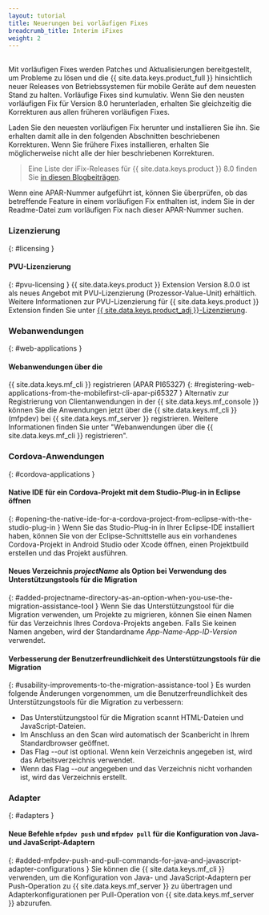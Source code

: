 ```yaml
---
layout: tutorial
title: Neuerungen bei vorläufigen Fixes
breadcrumb_title: Interim iFixes
weight: 2
---
```

<!-- NLS_CHARSET=UTF-8 -->
<br/>
Mit vorläufigen Fixes werden Patches und Aktualisierungen bereitgestellt, um Probleme zu lösen und die {{ site.data.keys.product_full }} hinsichtlich neuer Releases von Betriebssystemen für mobile Geräte auf dem neuesten Stand zu halten. Vorläufige Fixes sind kumulativ. Wenn Sie den neusten vorläufigen Fix für Version 8.0 herunterladen, erhalten Sie gleichzeitig die Korrekturen aus allen früheren vorläufigen Fixes. 

Laden Sie den neuesten vorläufigen Fix herunter und installieren Sie ihn. Sie erhalten damit alle in den folgenden Abschnitten beschriebenen Korrekturen. Wenn Sie frühere Fixes installieren, erhalten Sie möglicherweise nicht alle der hier beschriebenen Korrekturen. 

> Eine Liste der iFix-Releases für {{ site.data.keys.product }} 8.0 finden Sie [in diesen Blogbeiträgen]({{site.baseurl}}/blog/tag/iFix_8.0/).

Wenn eine APAR-Nummer aufgeführt ist, können Sie überprüfen, ob das betreffende Feature in einem vorläufigen Fix enthalten ist, indem Sie in der Readme-Datei zum vorläufigen Fix nach dieser APAR-Nummer suchen. 

### Lizenzierung
{: #licensing }
#### PVU-Lizenzierung
{: #pvu-licensing }
{{ site.data.keys.product }} Extension Version 8.0.0 ist als neues Angebot mit PVU-Lizenzierung (Prozessor-Value-Unit) erhältlich. Weitere Informationen zur PVU-Lizenzierung
für {{ site.data.keys.product }} Extension finden Sie unter [{{ site.data.keys.product_adj }}-Lizenzierung](../../licensing).

### Webanwendungen
{: #web-applications }
#### Webanwendungen über die
{{ site.data.keys.mf_cli }} registrieren (APAR PI65327)
{: #registering-web-applications-from-the-mobilefirst-cli-apar-pi65327 }
Alternativ zur Registrierung von Clientanwendungen in der {{ site.data.keys.mf_console }}
können Sie die Anwendungen jetzt über die {{ site.data.keys.mf_cli }} (mfpdev) bei {{ site.data.keys.mf_server }} registrieren. Weitere Informationen finden Sie unter "Webanwendungen über die
{{ site.data.keys.mf_cli }} registrieren". 

### Cordova-Anwendungen
{: #cordova-applications }
#### Native IDE für ein Cordova-Projekt mit dem Studio-Plug-in in Eclipse öffnen
{: #opening-the-native-ide-for-a-cordova-project-from-eclipse-with-the-studio-plug-in }
Wenn Sie das Studio-Plug-in in Ihrer Eclipse-IDE installiert haben, können Sie
von der Eclipse-Schnittstelle aus ein vorhandenes Cordova-Projekt in Android Studio oder Xcode öffnen, einen Projektbuild erstellen und das Projekt ausführen. 

#### Neues Verzeichnis *projectName* als Option bei Verwendung des Unterstützungstools für die Migration
{: #added-projectname-directory-as-an-option-when-you-use-the-migration-assistance-tool }
Wenn Sie das Unterstützungstool für die Migration verwenden, um Projekte zu migrieren, können Sie einen Namen für das Verzeichnis Ihres Cordova-Projekts angeben. Falls Sie keinen Namen angeben, wird der Standardname *App-Name-App-ID-Version* verwendet.

#### Verbesserung der Benutzerfreundlichkeit des Unterstützungstools für die Migration
{: #usability-improvements-to-the-migration-assistance-tool }
Es wurden folgende Änderungen vorgenommen, um die Benutzerfreundlichkeit des Unterstützungstools für die Migration zu verbessern: 

* Das Unterstützungstool für die Migration scannt HTML-Dateien und JavaScript-Dateien. 
* Im Anschluss an den Scan wird automatisch der Scanbericht in Ihrem Standardbrowser geöffnet. 
* Das Flag *--out* ist optional. Wenn kein Verzeichnis angegeben ist, wird das Arbeitsverzeichnis verwendet. 
* Wenn das Flag *--out* angegeben und das Verzeichnis nicht vorhanden ist, wird das Verzeichnis erstellt. 

### Adapter
{: #adapters }
#### Neue Befehle `mfpdev push` und `mfpdev pull` für die Konfiguration von Java- und JavaScript-Adaptern
{: #added-mfpdev-push-and-pull-commands-for-java-and-javascript-adapter-configurations }
Sie können die {{ site.data.keys.mf_cli }} verwenden, um die Konfiguration von Java- und JavaScript-Adaptern
per Push-Operation zu {{ site.data.keys.mf_server }} zu übertragen und Adapterkonfigurationen per Pull-Operation von {{ site.data.keys.mf_server }} abzurufen. 
